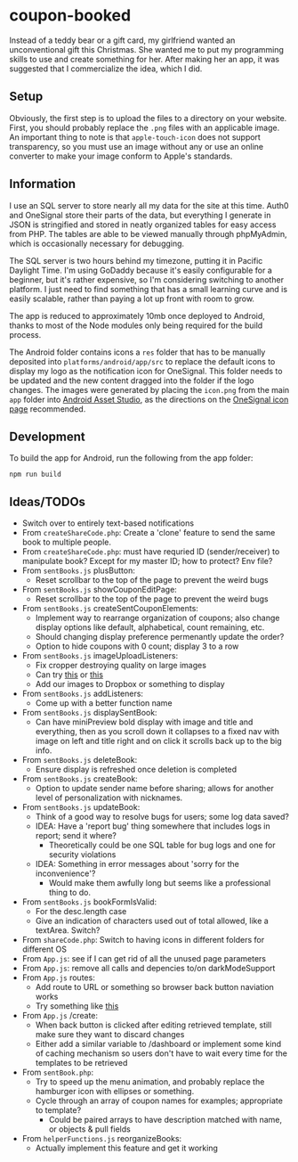 # coupon-booked
Instead of a teddy bear or a gift card, my girlfriend wanted an unconventional
gift this Christmas. She wanted me to put my programming skills to use and
create something for her. After making her an app, it was suggested that I 
commercialize the idea, which I did.

## Setup
Obviously, the first step is to upload the files to a directory on your website.
First, you should probably replace the `.png` files with an applicable image. An
important thing to note is that `apple-touch-icon` does not support transparency,
so you must use an image without any or use an online converter to make your image
conform to Apple's standards.

## Information
I use an SQL server to store nearly all my data for the site at this time. Auth0
and OneSignal store their parts of the data, but everything I generate in JSON
is stringified and stored in neatly organized tables for easy access from PHP.
The tables are able to be viewed manually through phpMyAdmin, which is occasionally
necessary for debugging.

The SQL server is two hours behind my timezone, putting it in Pacific Daylight
Time. I'm using GoDaddy because it's easily configurable for a beginner, but 
it's rather expensive, so I'm considering switching to another platform. I just 
need to find something that has a small learning curve and  is easily scalable, 
rather than paying a lot up front with room to grow.

The app is reduced to approximately 10mb once deployed to Android, thanks to most
of the Node modules only being required for the build process.

The Android folder contains icons a `res` folder that has to be manually deposited into
`platforms/android/app/src` to replace the default icons to display my logo as the 
notification icon for OneSignal. This folder needs to be updated and the new content
dragged into the folder if the logo changes. The images were generated by placing the 
`icon.png` from the main `app` folder into [Android Asset Studio](http://romannurik.github.io/AndroidAssetStudio/icons-notification.html#source.type=clipart&source.clipart=ac_unit&source.space.trim=1&source.space.pad=0&name=ic_stat_onesignal_default), as the directions on the [OneSignal icon page](https://documentation.onesignal.com/docs/customize-notification-icons#section-option-a-using-android-asset-studio) recommended.

## Development
To build the app for Android, run the following from the app folder:

`npm run build`

## Ideas/TODOs
- Switch over to entirely text-based notifications
- From `createShareCode.php`: Create a 'clone' feature to send the same book
to multiple people.
- From `createShareCode.php`: must have requried ID (sender/receiver) to manipulate book?
Except for my master ID; how to protect? Env file?
- From `sentBooks.js` plusButton:
    - Reset scrollbar to the top of the page to prevent the weird bugs
- From `sentBooks.js` showCouponEditPage:
    - Reset scrollbar to the top of the page to prevent the weird bugs
- From `sentBooks.js` createSentCouponElements:
    - Implement way to rearrange organization of coupons; also change
    display options like default, alphabetical, count remaining, etc.
    - Should changing display preference permenantly update the order?
    - Option to hide coupons with 0 count; display 3 to a row
- From `sentBooks.js` imageUploadListeners:
    - Fix cropper destroying quality on large images
    - Can try [this](https://tympanus.net/codrops/2014/10/30/resizing-cropping-images-canvas/)
    or [this](https://github.com/DominicTobias/react-image-crop/issues/263#issuecomment-517318807)
    - Add our images to Dropbox or something to display
- From `sentBooks.js` addListeners:
    - Come up with a better function name
- From `sentBooks.js` displaySentBook:
    - Can have miniPreview bold display with image and title and everything, then as you scroll
    down it collapses to a fixed nav with image on left and title right and on click
    it scrolls back up to the big info.
- From `sentBooks.js` deleteBook:
    - Ensure display is refreshed once deletion is completed
- From `sentBooks.js` createBook:
    - Option to update sender name before sharing; allows
    for another level of personalization with nicknames.
- From `sentBooks.js` updateBook:
    - Think of a good way to resolve bugs for users; some log data saved?
    - IDEA: Have a 'report bug' thing somewhere that includes logs in report; send it where?
        - Theoretically could be one SQL table for bug logs and one for security violations
    - IDEA: Something in error messages about 'sorry for the inconvenience'?
        - Would make them awfully long but seems like a professional thing to do.
- From `sentBooks.js` bookFormIsValid:
    - For the desc.length case
    - Give an indication of characters used out of total allowed, like a textArea. Switch?
- From `shareCode.php`: Switch to having icons in different folders for different OS
- From `App.js`: see if I can get rid of all the unused page parameters
- From `App.js`: remove all calls and depencies to/on darkModeSupport
- From `App.js` routes:
    - Add route to URL or something so browser back button naviation works
    - Try something like [this](https://gomakethings.com/how-to-update-a-url-without-reloading-the-page-using-vanilla-javascript/)
- From `App.js` /create:
    - When back button is clicked after editing retrieved template,
    still make sure they want to discard changes
    - Either add a similar variable to /dashboard or implement some kind of 
    caching mechanism so users don't have to wait every time for the
    templates to be retrieved
- From `sentBook.php`:
    - Try to speed up the menu animation, and probably replace the hamburger
    icon with ellipses or something.
    - Cycle through an array of coupon names for examples; appropriate to template? 
        - Could be paired arrays to have description matched with name, or objects & pull fields
- From `helperFunctions.js` reorganizeBooks:
    - Actually implement this feature and get it working